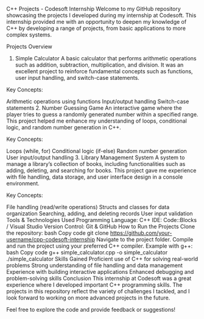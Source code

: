 
C++ Projects - Codesoft Internship
Welcome to my GitHub repository showcasing the projects I developed during my internship at Codesoft. This internship provided me with an opportunity to deepen my knowledge of C++ by developing a range of projects, from basic applications to more complex systems.

Projects Overview
1. Simple Calculator
A basic calculator that performs arithmetic operations such as addition, subtraction, multiplication, and division. It was an excellent project to reinforce fundamental concepts such as functions, user input handling, and switch-case statements.

Key Concepts:

Arithmetic operations using functions
Input/output handling
Switch-case statements
2. Number Guessing Game
An interactive game where the player tries to guess a randomly generated number within a specified range. This project helped me enhance my understanding of loops, conditional logic, and random number generation in C++.

Key Concepts:

Loops (while, for)
Conditional logic (if-else)
Random number generation
User input/output handling
3. Library Management System
A system to manage a library’s collection of books, including functionalities such as adding, deleting, and searching for books. This project gave me experience with file handling, data storage, and user interface design in a console environment.

Key Concepts:

File handling (read/write operations)
Structs and classes for data organization
Searching, adding, and deleting records
User input validation
Tools & Technologies Used
Programming Language: C++
IDE: Code::Blocks / Visual Studio
Version Control: Git & GitHub
How to Run the Projects
Clone the repository:
bash
Copy code
git clone https://github.com/your-username/cpp-codesoft-internship
Navigate to the project folder.
Compile and run the project using your preferred C++ compiler. Example with g++:
bash
Copy code
g++ simple_calculator.cpp -o simple_calculator
./simple_calculator
Skills Gained
Proficient use of C++ for solving real-world problems
Strong understanding of file handling and data management
Experience with building interactive applications
Enhanced debugging and problem-solving skills
Conclusion
This internship at Codesoft was a great experience where I developed important C++ programming skills. The projects in this repository reflect the variety of challenges I tackled, and I look forward to working on more advanced projects in the future.

Feel free to explore the code and provide feedback or suggestions!

